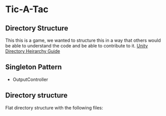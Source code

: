 # Tic-A-Tac

## Directory Structure
This this is a game, we wanted to structure this in a way that others would be able to understand the code and be able to contribute to it. 
[Unity Directory Heirarchy Guide](https://unity.com/how-to/organizing-your-project)

## Singleton Pattern

- OutputController

## Directory structure

Flat directory structure with the following files:

